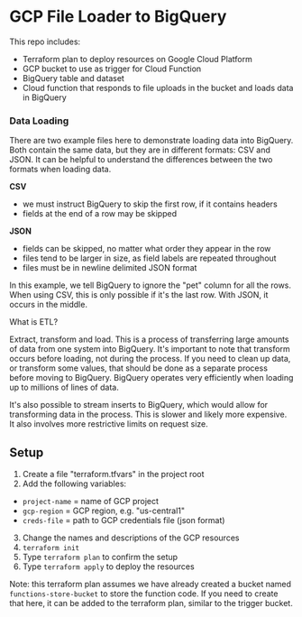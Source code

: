# GCP File Loader to BigQuery

This repo includes:
* Terraform plan to deploy resources on Google Cloud Platform
* GCP bucket to use as trigger for Cloud Function
* BigQuery table and dataset
* Cloud function that responds to file uploads in the bucket and loads data in BigQuery

### Data Loading

There are two example files here to demonstrate loading data into BigQuery. Both contain the same data, but they are in different formats: CSV and JSON. It can be helpful to understand the differences between the two formats when loading data.

**CSV**
* we must instruct BigQuery to skip the first row, if it contains headers
* fields at the end of a row may be skipped

**JSON**
* fields can be skipped, no matter what order they appear in the row
* files tend to be larger in size, as field labels are repeated throughout
* files must be in newline delimited JSON format

In this example, we tell BigQuery to ignore the "pet" column for all the rows. When using CSV, this is only possible if it's the last row. With JSON, it occurs in the middle.

What is ETL?

Extract, transform and load. This is a process of transferring large amounts of data from one system into BigQuery. It's important to note that transform occurs before loading, not during the process. If you need to clean up data, or transform some values, that should be done as a separate process before moving to BigQuery. BigQuery operates very efficiently when loading up to millions of lines of data.

It's also possible to stream inserts to BigQuery, which would allow for transforming data in the process. This is slower and likely more expensive. It also involves more restrictive limits on request size.

## Setup

1. Create a file "terraform.tfvars" in the project root
2. Add the following variables:
  * `project-name` = name of GCP project
  * `gcp-region` = GCP region, e.g. "us-central1"
  * `creds-file` = path to GCP credentials file (json format)
3. Change the names and descriptions of the GCP resources
4. `terraform init`
5. Type `terraform plan` to confirm the setup
6. Type `terraform apply` to deploy the resources

Note: this terraform plan assumes we have already created a bucket named `functions-store-bucket` to store the function code. If you need to create that here, it can be added to the terraform plan, similar to the trigger bucket.